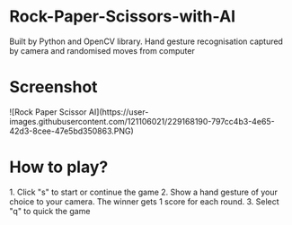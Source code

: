 # Rock-Paper-Scissors-with-AI
Built by Python and OpenCV library. Hand gesture recognisation captured by camera and randomised moves from computer

<h1>Screenshot</h1>
![Rock Paper Scissor AI](https://user-images.githubusercontent.com/121106021/229168190-797cc4b3-4e65-42d3-8cee-47e5bd350863.PNG)

<h1>How to play?</h1>
1. Click "s" to start or continue the game 
2. Show a hand gesture of your choice to your camera. The winner gets 1 score for each round.
3. Select "q" to quick the game
